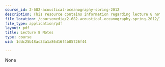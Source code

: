 ```yaml
---
course_id: 2-682-acoustical-oceanography-spring-2012
description: This resource contains information regarding lecture 8 notes.
file_location: /coursemedia/2-682-acoustical-oceanography-spring-2012/1ddc25b18ac33a1a86d16f4b05726f44_MIT2_682S12_lec08.pdf
file_type: application/pdf
layout: pdf
title: Lecture 8 Notes
type: course
uid: 1ddc25b18ac33a1a86d16f4b05726f44

---
```

None